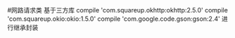 #网路请求类
基于三方库
    compile 'com.squareup.okhttp:okhttp:2.5.0'
    compile 'com.squareup.okio:okio:1.5.0'
    compile 'com.google.code.gson:gson:2.4'
    进行继承封装
